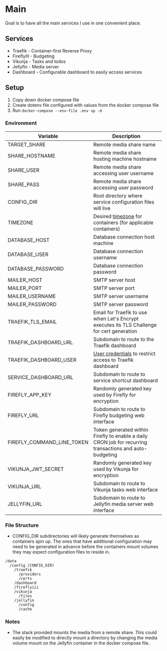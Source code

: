 # Main

Goal is to have all the main services I use in one convenient place.

## Services

- Traefik - Container-first Reverse Proxy
- FireflyIII - Budgeting
- Vikunja - Tasks and todos
- Jellyfin - Media server
- Dashboard - Configurable dashboard to easily access services

## Setup

1. Copy down docker compose file
2. Create dotenv file configured with values from the docker compose file
3. Run `docker-compose --env-file .env up -d`

### Environment

| Variable                   | Description                                                                                                                 |
| -------------------------- | --------------------------------------------------------------------------------------------------------------------------- |
| TARGET_SHARE               | Remote media share name                                                                                                     |
| SHARE_HOSTNAME             | Remote media share hosting machine hostname                                                                                 |
| SHARE_USER                 | Remote media share accessing user username                                                                                  |
| SHARE_PASS                 | Remote media share accessing user password                                                                                  |
| CONFIG_DIR                 | Root directory where service configuration files will live                                                                  |
| TIMEZONE                   | Desired [timezone](https://en.wikipedia.org/wiki/List_of_tz_database_time_zones) for containers (for applicable containers) |
| DATABASE_HOST              | Database connection host machine                                                                                            |
| DATABASE_USER              | Database connection username                                                                                                |
| DATABASE_PASSWORD          | Database connection password                                                                                                |
| MAILER_HOST                | SMTP server host                                                                                                            |
| MAILER_PORT                | SMTP server port                                                                                                            |
| MAILER_USERNAME            | SMTP server username                                                                                                        |
| MAILER_PASSWORD            | SMTP server password                                                                                                        |
| TRAEFIK_TLS_EMAIL          | Email for Traefik to use when Let's Encrypt executes its TLS Challenge for cert generation                                  |
| TRAEFIK_DASHBOARD_URL      | Subdomain to route to the Traefik dashboard                                                                                 |
| TRAEFIK_DASHBOARD_USER     | [User credentials](https://doc.traefik.io/traefik/middlewares/http/basicauth/) to restrict access to Traefik dashboard      |
| SERVICE_DASHBOARD_URL      | Subdomain to route to service shortcut dashboard                                                                            |
| FIREFLY_APP_KEY            | Randomly generated key used by Firefly for encryption                                                                       |
| FIREFLY_URL                | Subdomain to route to Firefly budgeting web interface                                                                       |
| FIREFLY_COMMAND_LINE_TOKEN | Token generated within Firefly to enable a daily CRON job for recurring transactions and auto-budgeting                     |
| VIKUNJA_JWT_SECRET         | Randomly generated key used by Vikunja for encryption                                                                       |
| VIKUNJA_URL                | Subdomain to route to Vikunja tasks web interface                                                                           |
| JELLYFIN_URL               | Subdomain to route to Jellyfin media server web interface                                                                   |

### File Structure

- CONFIG_DIR subdirectories will likely generate themselves as containers spin up. The ones that have additional configuration may need to be generated in advance before the containers mount volumes they may expect configuration files to reside in.

```
/data
  /config (CONFIG_DIR)
    /traefik
      /providers
      /certs
    /dashboard
    /fireflyiii
    /vikunja
      /files
    /jellyfin
      /config
      /cache
```

### Notes

- The stack provided mounts the media from a remote share. This could easily be modified to directly mount a directory by changing the media volume mount on the Jellyfin container in the docker compose file.

